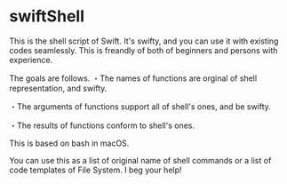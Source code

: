 # swiftShell
This is the shell script of Swift. It's swifty, and you can use it with existing codes seamlessly.
This is freandly of both of beginners and persons with experience.

The goals are follows.
・The names of functions are orginal of shell representation, and swifty.

・The arguments of functions support all of shell's ones, and be swifty.

・The results of functions conform to shell's ones.

This is based on bash in macOS.

You can use this as a list of original name of shell commands or a list of code templates of File System.
I beg your help!
